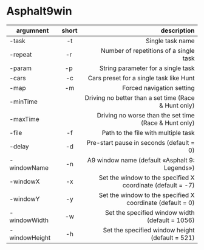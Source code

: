 # Asphalt9win
 argumnent      | short         | description  |
| ------------- |:-------------:| -----:|
| -task      | -t | Single task name |
|-repeat        |-r |     Number of repetitions of a single task |
|-param         |-p |     String parameter for a single task | 
|-cars          |-c |     Cars preset for a single task like Hunt |
|-map           |-m |     Forced navigation setting |
|-minTime       |   |    Driving no better than a set time  (Race & Hunt only) |
|-maxTime       |   |    Driving no worse than the set time (Race & Hunt only) |
|-file          |-f |     Path to the file with multiple task |
|-delay         |-d |     Pre-start pause in seconds (default = 0) |
|-windowName    |-n |     A9 window name (default «Asphalt 9: Legends») |
|-windowX       |-x |     Set the window to the specified X coordinate (default = -7) |
|-windowY       |-y |     Set the window to the specified X coordinate (default = 0) |
|-windowWidth   |-w |     Set the specified window width (default = 1056) |
|-windowHeight  |-h |     Set the specified window height (default = 521) |
